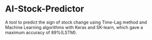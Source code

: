 # AI-Stock-Predictor
A tool to predict the sign of stock change using Time-Lag method and Machine Learning algorithms with Keras and SK-learn, which gave a maximum accuracy of 89%(LSTM).
